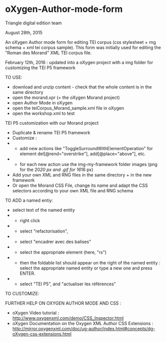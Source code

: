 # oXygen-Author-mode-form

Triangle digital edition team

August 28th, 2015

An oXygen Author mode form for editing TEI corpus (css stylesheet + rng schema + xml tei corpus sample). This form was initially used for editing the "Roman des Morand" XML TEI corpus file.

February 12th, 2016 : updated into a oXygen project with a img folder for customizing the TEI P5 framework

TO USE: 

* download and unzip content - check that the whole content is in the same directory
* open the morand.xpr (= the oXygen Morand project)
* open Author Mode in oXygen
* open the teiCorpus_Morand_sample.xml file in oXygen 
* open the workshop.xml to test

TEI P5 customization with our Morand project
* Duplicate & rename TEI P5 framework
* Customize : 
* + add new actions like "ToggleSurroundWithElementOperation" for element del[@rend="overstrike"], add[@place="above"], etc. 
* + for each new action use the img-my-framework folder images (png for the 20*20 px and .gif for 16*16 px)
* Add your own XML and RNG files in the same directory + in the new framework
* Or open the Morand CSS File, change its name and adapt the CSS selectors according to your own XML file and RNG schema


TO ADD a named entiy:

* select text of the named entity
* + right click
* + select "refactorisation",
* + select "encadrer avec des balises"
* + select the appropriate element (here, "rs")
* + then the foldable list should appear on the right of the named entity : select the appropriate named entity or type a new one and press ENTER.
* + select "TEI P5", and "actualiser les références"

TO CUSTOMIZE: 


FURTHER HELP ON OXYGEN AUTHOR MODE AND CSS : 
* oXygen Video tutorial : http://www.oxygenxml.com/demo/CSS_Inspector.html
* oXygen Documentation on the Oxygen XML Author CSS Extensions : http://mirror.oxygenxml.com/doc/ug-author/index.html#concepts/dg-oXygen-css-extensions.html

